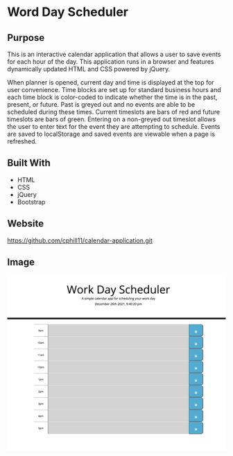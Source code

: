 # Word Day Scheduler

## Purpose
This is an interactive calendar application that allows a user to save events for each hour of the day. This application runs in a browser and features dynamically updated HTML and CSS powered by jQuery.

When planner is opened, current day and time is displayed at the top for user convenience.  Time blocks are set up for standard business hours and each time block is color-coded to indicate whether the time is in the past, present, or future.  Past is greyed out and no events are able to be scheduled during these times.  Current timeslots are bars of red and future timeslots are bars of green.  Entering on a non-greyed out timeslot allows the user to enter text for the event they are attempting to schedule.  Events are saved to localStorage and saved events are viewable when a page is refreshed.


## Built With
* HTML
* CSS
* jQuery
* Bootstrap

## Website
https://github.com/cphill11/calendar-application.git


## Image
![Screenshot](/assets/images/screenshot.png)